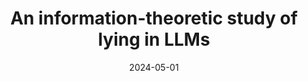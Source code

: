 ---
title: "An information-theoretic study of lying in LLMs"
collection: publications
category: proceedings
permalink: /publication/2024_information_theory_of_lying_llm
excerpt: 'We investigate the dynamics of the predictive distribution across the layers of LLMs instructed to lie and tell the truth using information theory and logit lens.'
date: 2024-05-01
venue: 'ICML 2024 Workshop on LLMs and Cognition'
paperurl: 'https://openreview.net/forum?id=9AM5i1wWZZ'
---
